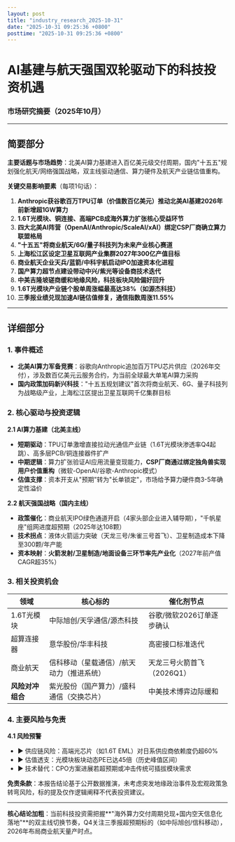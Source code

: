 ```yaml
---
layout: post
title: "industry_research_2025-10-31"
date: "2025-10-31 09:25:36 +0800"
posttime: "2025-10-31 09:25:36 +0800"
---
```


# AI基建与航天强国双轮驱动下的科技投资机遇  
### 市场研究摘要（2025年10月）  

---

## 简要部分  
**主要话题与市场趋势**：北美AI算力基建进入百亿美元级交付周期，国内"十五五"规划强化航天/网络强国战略，双主线驱动通信、算力硬件及航天产业链估值重构。  

**关键交易影响要素**（每项1句话）：  
1. **Anthropic获谷歌百万TPU订单（价值数百亿美元）推动北美AI基建2026年前新增超1GW算力**  
2. **1.6T光模块、铜连接、高端PCB成海外算力扩张核心受益环节**  
3. **四大北美AI阵营（OpenAI/Anthropic/ScaleAI/xAI）绑定CSP厂商确立算力联盟格局**  
4. **"十五五"将商业航天/6G/量子科技列为未来产业核心赛道**  
5. **上海松江区设定卫星互联网产业集群2027年300亿产值目标**  
6. **商业航天企业天兵/蓝箭/中科宇航启动IPO加速资本化进程**  
7. **国产算力超节点建设带动中兴/紫光等设备商技术迭代**  
8. **中美吉隆坡磋商缓和地缘风险，科技板块风险偏好回升**  
9. **1.6T光模块产业链个股单周涨幅最高达38%（如源杰科技）**  
10. **三季报业绩兑现加速AI链估值修复，通信指数周涨11.55%**  

---

## 详细部分  

### 1. 事件概述  
- **北美AI算力军备竞赛**：谷歌向Anthropic追加百万TPU芯片供应（2026年交付），涉及数百亿美元云服务合约，为当前全球最大单笔AI算力采购  
- **国内政策加码新兴科技**："十五五规划建议"首次将商业航天、6G、量子科技列为战略级产业，上海松江区提出卫星互联网千亿集群目标  

### 2. 核心驱动与投资逻辑  
**2.1 AI算力基建（北美主线）**  
- **短期驱动**：TPU订单激增直接拉动光通信产业链（1.6T光模块渗透率Q4起跳）、高多层PCB/铜连接器件扩产  
- **中期逻辑**：算力扩张验证AI应用流量变现能力，**CSP厂商通过绑定独角兽实现用户价值重构**（微软-OpenAI/谷歌-Anthropic模式）  
- **估值支撑**：资本开支从"预期"转为"长单锁定"，市场给予算力硬件商3-5年确定性溢价  

**2.2 航天强国战略（国内主线）**  
- **政策催化**：商业航天IPO绿色通道开启（4家头部企业进入辅导期），"千帆星座"组网进度超预期（2025年达108颗）  
- **技术拐点**：液体火箭运力突破（天龙三号/朱雀三号首飞）、卫星制造成本下降至300颗/年产能  
- **资本映射**：**火箭发射/卫星制造/地面设备三环节率先产业化**（2027年前产值CAGR超35%）  

### 3. 相关投资机会  
| 领域             | 核心标的                                    | 催化剂节点                 |  
|------------------|--------------------------------------------|----------------------------|  
| 1.6T光模块       | 中际旭创/天孚通信/源杰科技                | 谷歌/微软2026订单逐步确认  |  
| 超算连接器       | 意华股份/华丰科技                         | 高密接口标准迭代           |  
| 商业航天         | 信科移动（星载通信）/航天动力（推进系统） | 天龙三号火箭首飞（2026Q1）|  
| **风险对冲组合** | 紫光股份（国产算力）/盛科通信（交换芯片） | 中美技术博弈边际缓和       |  

### 4. 主要风险与免责  
**4.1 风险预警**  
- ▶ 供应链风险：高端光芯片（如1.6T EML）对日系供应商依赖度仍超60%  
- ▶ 估值透支：光模块板块动态PE已达45倍（历史峰值区间）  
- ▶ 技术替代：CPO方案进展若超预期或冲击传统可插拔模块需求  

**免责条款**：本报告结论基于公开数据推演，未考虑突发地缘政治事件及宏观政策急转弯风险，标的提及仅作逻辑阐释不代表投资建议。  

---  
**核心结论加粗**：当前科技投资需把握**"海外算力交付周期兑现+国内空天信息化落地"**的双主线切换节奏，Q4关注三季报超预期标的（如中际旭创/信科移动），2026年布局商业航天量产时点。